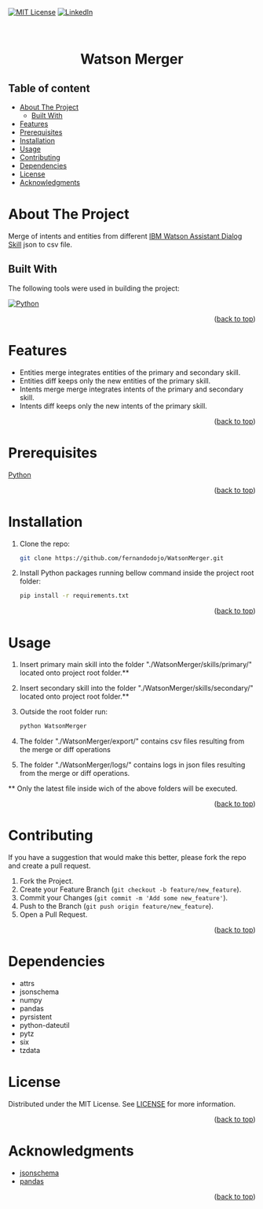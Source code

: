 <a name="readme-top"></a>


[![MIT License][license-shield]][license-url]
[![LinkedIn][linkedin-shield]][linkedin-url]

<br />
<div align="center">  
  <h1 align="center">Watson Merger</h1>
</div>

## Table of content
- [About The Project](#about-the-project)
  - [Built With](#built-with)
- [Features](#features)
- [Prerequisites](#prerequisites)
- [Installation](#installation)
- [Usage](#usage)
- [Contributing](#contributing)
- [Dependencies](#dependencies)
- [License](#license)
- [Acknowledgments](#acknowledgments)


About The Project
====================

Merge of intents and entities from different [IBM Watson Assistant Dialog Skill](https://www.ibm.com/products/watson-assistant) json to csv file.

## Built With

The following tools were used in building the project:

[![Python][python-shield]][python-url]

<p align="right">(<a href="#readme-top">back to top</a>)</p>

Features
========
 - Entities merge integrates entities of the primary and secondary skill.
 - Entities diff keeps only the new entities of the primary skill.
 - Intents merge merge integrates intents of the primary and secondary skill.
 - Intents diff keeps only the new intents of the primary skill.

<p align="right">(<a href="#readme-top">back to top</a>)</p>

Prerequisites
=============
[Python](https://www.python.org/)

<p align="right">(<a href="#readme-top">back to top</a>)</p>

Installation
============

1. Clone the repo:
   ```sh
   git clone https://github.com/fernandodojo/WatsonMerger.git
   ```
2. Install Python packages running bellow command inside the project root folder:
   ```sh
   pip install -r requirements.txt
   ```
<p align="right">(<a href="#readme-top">back to top</a>)</p>

Usage
=====

1. Insert primary main skill into the folder "./WatsonMerger/skills/primary/" located onto project root folder.**

2. Insert secondary skill into the folder "./WatsonMerger/skills/secondary/" located onto project root folder.**
  
3. Outside the root folder run:
   ```sh
   python WatsonMerger
   ```
4. The folder "./WatsonMerger/export/" contains csv files resulting from the merge or diff operations

5. The folder "./WatsonMerger/logs/" contains logs in json files resulting from the merge or diff operations.
   
** Only the latest file inside wich of the above folders will be executed.
<p align="right">(<a href="#readme-top">back to top</a>)</p>

Contributing
===============

If you have a suggestion that would make this better, please fork the repo and create a pull request.

1. Fork the Project.
2. Create your Feature Branch (`git checkout -b feature/new_feature`).
3. Commit your Changes (`git commit -m 'Add some new_feature'`).
4. Push to the Branch (`git push origin feature/new_feature`).
5. Open a Pull Request.

<p align="right">(<a href="#readme-top">back to top</a>)</p>

Dependencies
==========
- attrs
- jsonschema
- numpy
- pandas
- pyrsistent
- python-dateutil
- pytz
- six
- tzdata

License
=======

Distributed under the MIT License. See [LICENSE](https://github.com/fernandodojo/WatsonMerger/blob/main/LICENSE) for more information.

<p align="right">(<a href="#readme-top">back to top</a>)</p>


Acknowledgments
==================
* [jsonschema](https://python-jsonschema.readthedocs.io/en/stable/)
* [pandas](https://pandas.pydata.org/)

<p align="right">(<a href="#readme-top">back to top</a>)</p>

<!-- MARKDOWN LINKS & IMAGES -->
[python-shield]: https://img.shields.io/badge/Python-3776AB?style=for-the-badge&logo=python&logoColor=white
[python-url]: https://www.python.org/
[license-shield]: https://img.shields.io/github/license/fernandodojo/WatsonMerger.svg?style=for-the-badge
[license-url]: https://github.com/fernandodojo/WatsonMerger/blob/main/LICENSE
[linkedin-shield]: https://img.shields.io/badge/-LinkedIn-black.svg?style=for-the-badge&logo=linkedin&colorB=555
[linkedin-url]: https://linkedin.com/in/fernando-henrique-fernandes-leite